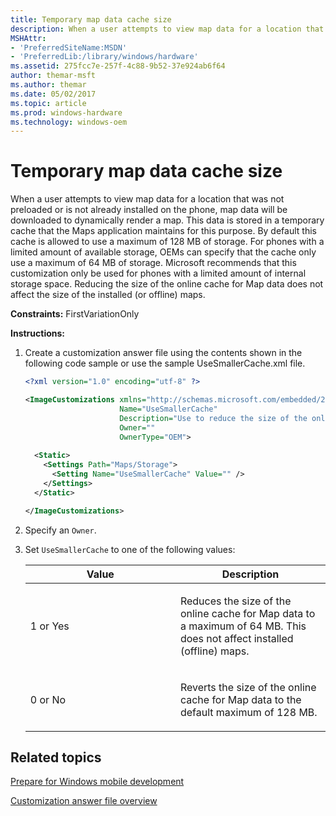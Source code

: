```yaml
---
title: Temporary map data cache size
description: When a user attempts to view map data for a location that was not preloaded or is not already installed on the phone, map data will be downloaded to dynamically render a map.
MSHAttr:
- 'PreferredSiteName:MSDN'
- 'PreferredLib:/library/windows/hardware'
ms.assetid: 275fcc7e-257f-4c88-9b52-37e924ab6f64
author: themar-msft
ms.author: themar
ms.date: 05/02/2017
ms.topic: article
ms.prod: windows-hardware
ms.technology: windows-oem
---
```


# Temporary map data cache size


When a user attempts to view map data for a location that was not preloaded or is not already installed on the phone, map data will be downloaded to dynamically render a map. This data is stored in a temporary cache that the Maps application maintains for this purpose. By default this cache is allowed to use a maximum of 128 MB of storage. For phones with a limited amount of available storage, OEMs can specify that the cache only use a maximum of 64 MB of storage. Microsoft recommends that this customization only be used for phones with a limited amount of internal storage space. Reducing the size of the online cache for Map data does not affect the size of the installed (or offline) maps.

<a href="" id="constraints---firstvariationonly"></a>**Constraints:** FirstVariationOnly  

<a href="" id="instructions-"></a>**Instructions:**  
1.  Create a customization answer file using the contents shown in the following code sample or use the sample UseSmallerCache.xml file.

    ```XML
    <?xml version="1.0" encoding="utf-8" ?>  

    <ImageCustomizations xmlns="http://schemas.microsoft.com/embedded/2004/10/ImageUpdate"  
                         Name="UseSmallerCache"  
                         Description="Use to reduce the size of the online cache for Map data to a maximum of 64 MB of storage."  
                         Owner=""  
                         OwnerType="OEM"> 
      
      <Static>  
        <Settings Path="Maps/Storage">  
          <Setting Name="UseSmallerCache" Value="" />  
        </Settings>  
      </Static>

    </ImageCustomizations>
    ```

2.  Specify an `Owner`.

3.  Set `UseSmallerCache` to one of the following values:

    <table>
    <colgroup>
    <col width="50%" />
    <col width="50%" />
    </colgroup>
    <thead>
    <tr class="header">
    <th>Value</th>
    <th>Description</th>
    </tr>
    </thead>
    <tbody>
    <tr class="odd">
    <td><p>1 or Yes</p></td>
    <td><p>Reduces the size of the online cache for Map data to a maximum of 64 MB. This does not affect installed (offline) maps.</p></td>
    </tr>
    <tr class="even">
    <td><p>0 or No</p></td>
    <td><p>Reverts the size of the online cache for Map data to the default maximum of 128 MB.</p></td>
    </tr>
    </tbody>
    </table>

## Related topics

[Prepare for Windows mobile development](https://docs.microsoft.com/en-us/windows-hardware/manufacture/mobile/preparing-for-windows-mobile-development)

[Customization answer file overview](https://docs.microsoft.com/en-us/windows-hardware/customize/mobile/mcsf/customization-answer-file)
